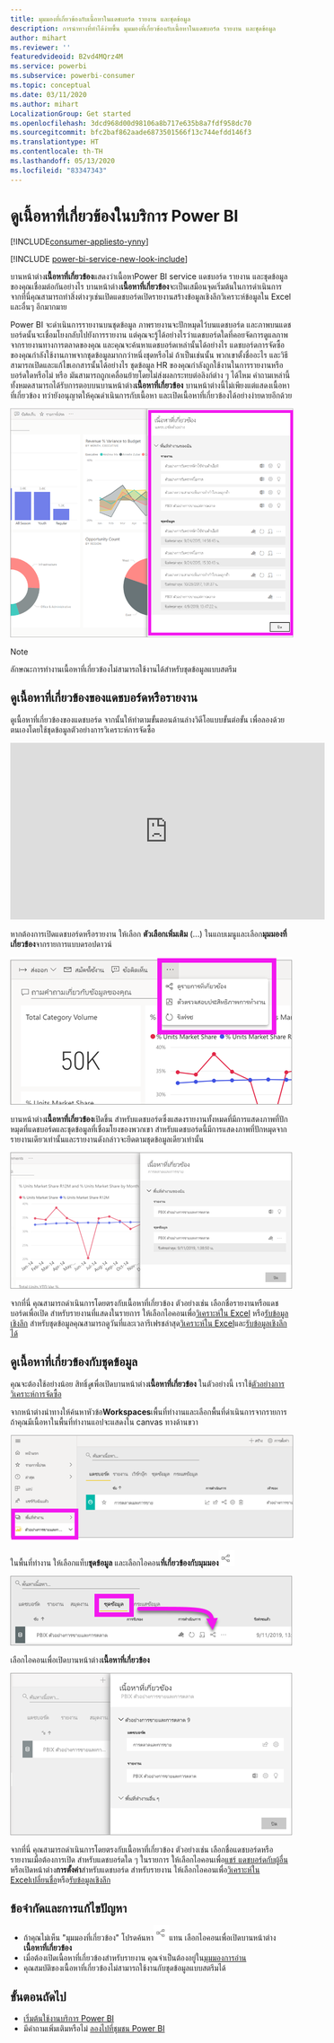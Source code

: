 ```yaml
---
title: มุมมองที่เกี่ยวข้องกับเนื้อหาในแดชบอร์ด รายงาน และชุดข้อมูล
description: การนำทางที่ทำได้ง่ายขึ้น มุมมองที่เกี่ยวข้องกับเนื้อหาในแดชบอร์ด รายงาน และชุดข้อมูล
author: mihart
ms.reviewer: ''
featuredvideoid: B2vd4MQrz4M
ms.service: powerbi
ms.subservice: powerbi-consumer
ms.topic: conceptual
ms.date: 03/11/2020
ms.author: mihart
LocalizationGroup: Get started
ms.openlocfilehash: 3dcd968d00d98106a8b717e635b8a7fdf958dc70
ms.sourcegitcommit: bfc2baf862aade6873501566f13c744efdd146f3
ms.translationtype: HT
ms.contentlocale: th-TH
ms.lasthandoff: 05/13/2020
ms.locfileid: "83347343"
---
```

# <a name="view-related-content-in-the-power-bi-service"></a>ดูเนื้อหาที่เกี่ยวข้องในบริการ Power BI

[!INCLUDE[consumer-appliesto-ynny](../includes/consumer-appliesto-ynny.md)]

[!INCLUDE [power-bi-service-new-look-include](../includes/power-bi-service-new-look-include.md)]

บานหน้าต่าง**เนื้อหาที่เกี่ยวข้อง**แสดงว่าเนื้อหาPower BI service แดชบอร์ด รายงาน และชุดข้อมูลของคุณเชื่อมต่อกันอย่างไร บานหน้าต่าง**เนื้อหาที่เกี่ยวข้อง**จะเป็นเสมือนจุดเริ่มต้นในการดำเนินการ จากที่นี่คุณสามารถทำสิ่งต่างๆเช่นเปิดแดชบอร์ดเปิดรายงานสร้างข้อมูลเชิงลึกวิเคราะห์ข้อมูลใน Excel และอื่นๆ อีกมากมาย  

Power BI จะดำเนินการรายงานบนชุดข้อมูล ภาพรายงานจะปักหมุดไว้บนแดชบอร์ด และภาพบนแดชบอร์ดนั้นจะเชื่อมโยงกลับไปยังการรายงาน แต่คุณจะรู้ได้อย่างไรว่าแดชบอร์ดใดที่คอยจัดการดูแลภาพจากรายงานทางการตลาดของคุณ และคุณจะค้นหาแดชบอร์ดเหล่านั้นได้อย่างไร แดชบอร์ดการจัดซื้อของคุณกำลังใช้งานภาพจากชุดข้อมูลมากกว่าหนึ่งชุดหรือไม่ ถ้าเป็นเช่นนั้น พวกเขาตั้งชื่ออะไร และวิธีสามารถเปิดและแก้ไขเอกสารนั้นได้อย่างไร ชุดข้อมูล HR ของคุณกำลังถูกใช้งานในการรายงานหรือบอร์ดใดหรือไม่ หรือ มันสามารถถูกเคลื่อนย้ายโดยไม่ส่งผลกระทบต่อลิงก์ต่าง ๆ ได้ไหม คำถามเหล่านี้ทั้งหมดสามารถได้รับการตอบบนบานหน้าต่าง**เนื้อหาที่เกี่ยวข้อง**  บานหน้าต่างนี้ไม่เพียงแต่แสดงเนื้อหาที่เกี่ยวข้อง ทว่ายังอนุญาตให้คุณดำเนินการกับเนื้อหา และเปิดเนื้อหาที่เกี่ยวข้องได้อย่างง่ายดายอีกด้วย

![เนื้อหาที่เกี่ยวข้อง](./media/end-user-related/power-bi-list.png)

> [!NOTE]
> ลักษณะการทำงานเนื้อหาที่เกี่ยวข้องไม่สามารถใช้งานได้สำหรับชุดข้อมูลแบบสตรีม
> 
> 

## <a name="view-related-content-for-a-dashboard-or-report"></a>ดูเนื้อหาที่เกี่ยวข้องของแดชบอร์ดหรือรายงาน
ดูเนื้อหาที่เกี่ยวข้องของแดชบอร์ด จากนั้นให้ทำตามขั้นตอนด้านล่างวิดีโอแบบขั้นต่อขั้น เพื่อลองด้วยตนเองโดยใช้ชุดข้อมูลตัวอย่างการวิเคราะห์การจัดซื้อ

<iframe width="560" height="315" src="https://www.youtube.com/embed/B2vd4MQrz4M#t=3m05s" frameborder="0" allowfullscreen></iframe>

หากต้องการเปิดแดชบอร์ดหรือรายงาน ให้เลือก **ตัวเลือกเพิ่มเติม** (...) ในแถบเมนูและเลือก**มุมมองที่เกี่ยวข้อง**จากรายการแบบดรอปดาวน์

![รายการดรอปดาวน์แบบครึ่งวงกลม](./media/end-user-related/power-bi-dropdown.png)

บานหน้าต่าง**เนื้อหาที่เกี่ยวข้อง**เปิดขึ้น สำหรับแดชบอร์ดซึ่งแสดงรายงานทั้งหมดที่มีการแสดงภาพที่ปักหมุดที่แดชบอร์ดและชุดข้อมูลที่เชื่อมโยงของพวกเขา สำหรับแดชบอร์ดนี้มีการแสดงภาพที่ปักหมุดจากรายงานเดียวเท่านั้นและรายงานดังกล่าวจะยึดตามชุดข้อมูลเดียวเท่านั้น 

![บานหน้าต่างเนื้อหาที่เกี่ยวข้อง](./media/end-user-related/power-bi-view-related-dashboard.png)

จากที่นี่ คุณสามารถดำเนินการโดยตรงกับเนื้อหาที่เกี่ยวข้อง  ตัวอย่างเช่น เลือกชื่อรายงานหรือแดชบอร์ดเพื่อเปิด  สำหรับรายงานที่แสดงในรายการ ให้เลือกไอคอนเพื่อ[วิเคราะห์ใน Excel](../collaborate-share/service-analyze-in-excel.md) หรือ[รับข้อมูลเชิงลึก](end-user-insights.md) สำหรับชุดข้อมูลคุณสามารถดูวันที่และเวลารีเฟรชล่าสุด[วิเคราะห์ใน Excel](../collaborate-share/service-analyze-in-excel.md)และ[รับข้อมูลเชิงลึกได้](end-user-insights.md)  



## <a name="view-related-content-for-a-dataset"></a>ดูเนื้อหาที่เกี่ยวข้องกับชุดข้อมูล
คุณจะต้องใช้อย่างน้อย สิทธิ์*ดู*เพื่อเปิดบานหน้าต่าง**เนื้อหาที่เกี่ยวข้อง** ในตัวอย่างนี้ เราใช้[ตัวอย่างการวิเคราะห์การจัดซื้อ](../create-reports/sample-procurement.md)

จากหน้าต่างนำทางให้ค้นหาหัวข้อ**Workspaces**เพื้นที่ทำงานและเลือกพื้นที่ดำเนินการจากรายการ ถ้าคุณมีเนื้อหาในพื้นที่ทำงานแอปจะแสดงใน canvas ทางด้านขวา 

![พื้นที่ทำงานในบานหน้าต่างนำทาง](./media/end-user-related/power-bi-workspace.png)


ในพื้นที่ทำงาน ให้เลือกแท็บ**ชุดข้อมูล** และเลือกไอคอน**ที่เกี่ยวข้องกับมุมมอง**![ไอคอนที่เกี่ยวข้องกับมุมมอง](./media/end-user-related/power-bi-view-related-icon-new.png)

![แถบชุดข้อมูล](./media/end-user-related/power-bi-related-dataset.png)

เลือกไอคอนเพื่อเปิดบานหน้าต่าง**เนื้อหาที่เกี่ยวข้อง**

![บานหน้าต่างเนื้อหาที่เกี่ยวข้องจะแสดงที่ด้านบนของมุมมองเนื้อหา Power BI](media/end-user-related/power-bi-dataset.png)

จากที่นี่ คุณสามารถดำเนินการโดยตรงกับเนื้อหาที่เกี่ยวข้อง ตัวอย่างเช่น เลือกชื่อแดชบอร์ดหรือรายงานเมื่อต้องการเปิด  สำหรับแดชบอร์ดใด ๆ ในรายการ ให้เลือกไอคอนเพื่อ[แชร์ แดชบอร์ดกับผู้อื่น](../collaborate-share/service-share-dashboards.md) หรือเปิดหน้าต่าง**การตั้งค่า**สำหรับแดชบอร์ด สำหรับรายงาน ให้เลือกไอคอนเพื่อ[วิเคราะห์ใน Excel](../collaborate-share/service-analyze-in-excel.md)[เปลี่ยนชื่อ](../create-reports/service-rename.md)หรือ[รับข้อมูลเชิงลึก](end-user-insights.md)  

## <a name="limitations-and-troubleshooting"></a>ข้อจำกัดและการแก้ไขปัญหา
* ถ้าคุณไม่เห็น "มุมมองที่เกี่ยวข้อง" โปรดค้นหา![ไอคอนที่เกี่ยวข้องของมุมมอง](./media/end-user-related/power-bi-view-related-icon-new.png)แทน เลือกไอคอนเพื่อเปิดบานหน้าต่าง**เนื้อหาที่เกี่ยวข้อง**
* เมื่อต้องเปิดเนื้อหาที่เกี่ยวข้องสำหรับรายงาน คุณจำเป็นต้องอยู่ใน[มุมมองการอ่าน](end-user-reading-view.md)
* คุณสมบัติของเนื้อหาที่เกี่ยวข้องไม่สามารถใช้งานกับชุดข้อมูลแบบสตรีมได้

## <a name="next-steps"></a>ขั้นตอนถัดไป
* [เริ่มต้นใช้งานบริการ Power BI](../fundamentals/service-get-started.md)
* มีคำถามเพิ่มเติมหรือไม่ [ลองไปที่ชุมชน Power BI](https://community.powerbi.com/)
